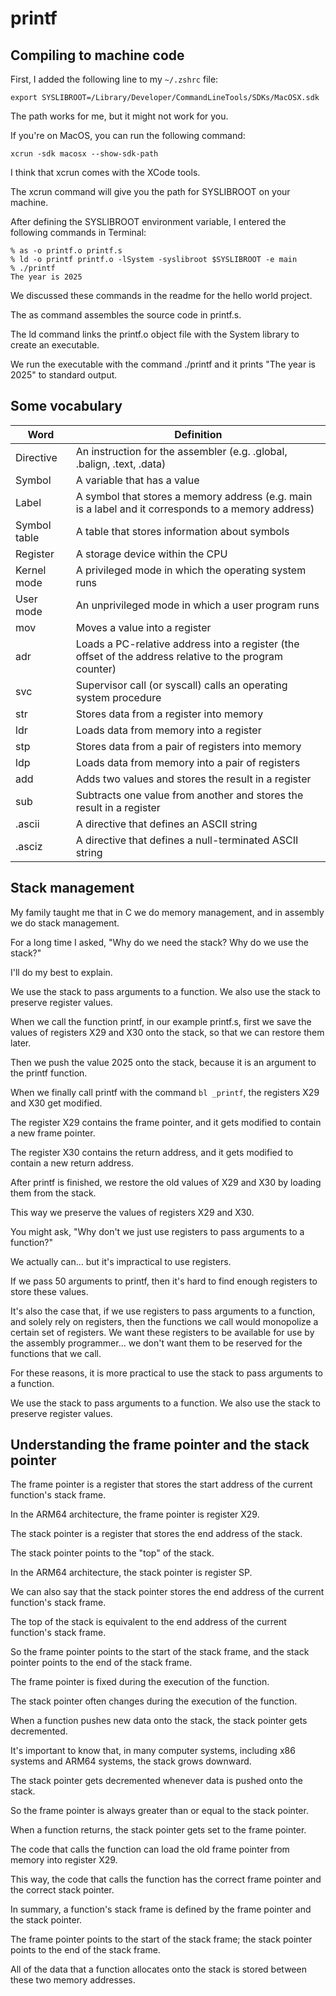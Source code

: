 # printf

## Compiling to machine code

First, I added the following line to my `~/.zshrc` file:

    export SYSLIBROOT=/Library/Developer/CommandLineTools/SDKs/MacOSX.sdk

The path works for me, but it might not work for you.

If you're on MacOS, you can run the following command:

    xcrun -sdk macosx --show-sdk-path

I think that xcrun comes with the XCode tools.

The xcrun command will give you the path for SYSLIBROOT on your machine.

After defining the SYSLIBROOT environment variable, I entered the following commands in Terminal:

    % as -o printf.o printf.s
    % ld -o printf printf.o -lSystem -syslibroot $SYSLIBROOT -e main
    % ./printf
    The year is 2025

We discussed these commands in the readme for the hello world project.

The as command assembles the source code in printf.s.

The ld command links the printf.o object file with the System library to create an executable.

We run the executable with the command ./printf and it prints "The year is 2025" to standard output.

## Some vocabulary

Word | Definition
---- | ----------
Directive | An instruction for the assembler (e.g. .global, .balign, .text, .data)
Symbol | A variable that has a value
Label | A symbol that stores a memory address (e.g. main is a label and it corresponds to a memory address)
Symbol table | A table that stores information about symbols
Register | A storage device within the CPU
Kernel mode | A privileged mode in which the operating system runs
User mode | An unprivileged mode in which a user program runs
mov | Moves a value into a register
adr | Loads a PC-relative address into a register (the offset of the address relative to the program counter)
svc | Supervisor call (or syscall) calls an operating system procedure
str | Stores data from a register into memory
ldr | Loads data from memory into a register
stp | Stores data from a pair of registers into memory
ldp | Loads data from memory into a pair of registers
add | Adds two values and stores the result in a register
sub | Subtracts one value from another and stores the result in a register
.ascii | A directive that defines an ASCII string
.asciz | A directive that defines a null-terminated ASCII string

## Stack management

My family taught me that in C we do memory management, and in assembly we do stack management.

For a long time I asked, "Why do we need the stack? Why do we use the stack?"

I'll do my best to explain.

We use the stack to pass arguments to a function. We also use the stack to preserve register values.

When we call the function printf, in our example printf.s, first we save the values of registers X29 and X30 onto the stack, so that we can restore them later.

Then we push the value 2025 onto the stack, because it is an argument to the printf function.

When we finally call printf with the command `bl _printf`, the registers X29 and X30 get modified.

The register X29 contains the frame pointer, and it gets modified to contain a new frame pointer.

The register X30 contains the return address, and it gets modified to contain a new return address.

After printf is finished, we restore the old values of X29 and X30 by loading them from the stack.

This way we preserve the values of registers X29 and X30.

You might ask, "Why don't we just use registers to pass arguments to a function?"

We actually can... but it's impractical to use registers.

If we pass 50 arguments to printf, then it's hard to find enough registers to store these values.

It's also the case that, if we use registers to pass arguments to a function, and solely rely on registers, then the functions we call would monopolize a certain set of registers. We want these registers to be available for use by the assembly programmer... we don't want them to be reserved for the functions that we call.

For these reasons, it is more practical to use the stack to pass arguments to a function.

We use the stack to pass arguments to a function. We also use the stack to preserve register values.

## Understanding the frame pointer and the stack pointer

The frame pointer is a register that stores the start address of the current function's stack frame.

In the ARM64 architecture, the frame pointer is register X29.

The stack pointer is a register that stores the end address of the stack.

The stack pointer points to the "top" of the stack.

In the ARM64 architecture, the stack pointer is register SP.

We can also say that the stack pointer stores the end address of the current function's stack frame.

The top of the stack is equivalent to the end address of the current function's stack frame.

So the frame pointer points to the start of the stack frame, and the stack pointer points to the end of the stack frame.

The frame pointer is fixed during the execution of the function.

The stack pointer often changes during the execution of the function.

When a function pushes new data onto the stack, the stack pointer gets decremented.

It's important to know that, in many computer systems, including x86 systems and ARM64 systems, the stack grows downward.

The stack pointer gets decremented whenever data is pushed onto the stack.

So the frame pointer is always greater than or equal to the stack pointer.

When a function returns, the stack pointer gets set to the frame pointer.

The code that calls the function can load the old frame pointer from memory into register X29.

This way, the code that calls the function has the correct frame pointer and the correct stack pointer.

In summary, a function's stack frame is defined by the frame pointer and the stack pointer.

The frame pointer points to the start of the stack frame; the stack pointer points to the end of the stack frame.

All of the data that a function allocates onto the stack is stored between these two memory addresses.
